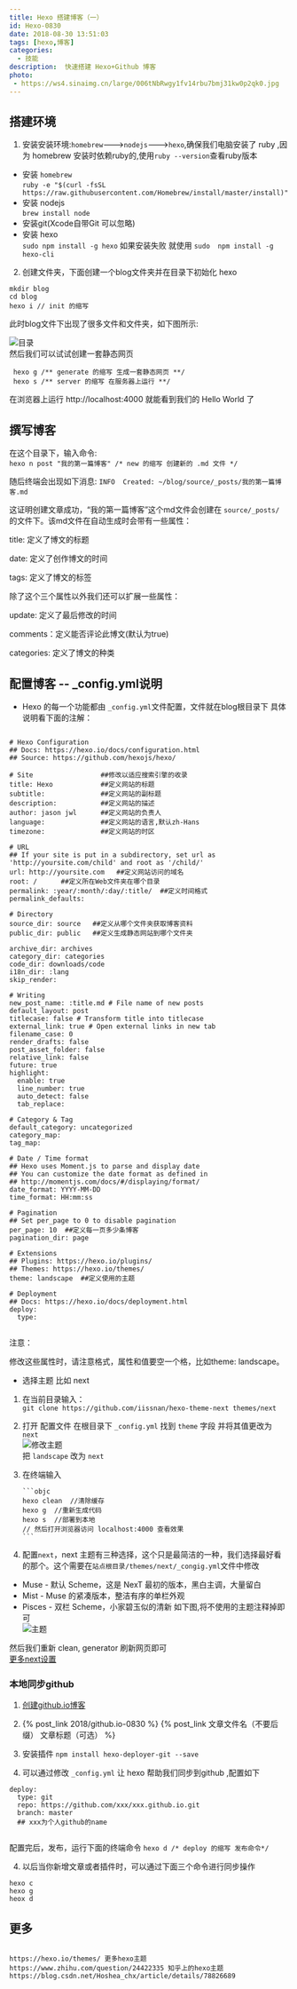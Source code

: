 ```yaml
---
title: Hexo 搭建博客（一）
id: Hexo-0830
date: 2018-08-30 13:51:03
tags: [hexo,博客] 
categories: 
  - 技能
description:  快速搭建 Hexo+Github 博客
photo: 
 - https://ws4.sinaimg.cn/large/006tNbRwgy1fv14rbu7bmj31kw0p2qk0.jpg
---
```

## 搭建环境 ##
1. 安装安装环境:`homebrew`--->`nodejs`--->`hexo`,确保我们电脑安装了 ruby ,因为 homebrew 安装时依赖ruby的,使用`ruby --version`查看ruby版本    

 *  安装 `homebrew`      
`ruby -e "$(curl -fsSL https://raw.githubusercontent.com/Homebrew/install/master/install)"` 
 *  安装 nodejs    
`brew install node`
 * 安装git(Xcode自带Git 可以忽略)
 *  安装 hexo      
`sudo npm install -g hexo` 如果安装失败 就使用 `sudo  npm install -g hexo-cli`

2. 创建文件夹，下面创建一个blog文件夹并在目录下初始化 hexo    

``` objc
mkdir blog
cd blog
hexo i // init 的缩写
```
此时blog文件下出现了很多文件和文件夹，如下图所示:   

<!--more--> 

![目录](Hexo-搭建博客/1.png)    
然后我们可以试试创建一套静态网页

``` objc
 hexo g /** generate 的缩写 生成一套静态网页 **/
 hexo s /** server 的缩写 在服务器上运行 **/

```

在浏览器上运行 http://localhost:4000 就能看到我们的 Hello World 了

## 撰写博客 ##
在这个目录下，输入命令:    
`hexo n post "我的第一篇博客" /* new 的缩写 创建新的 .md 文件 */`   

随后终端会出现如下消息:
`INFO  Created: ~/blog/source/_posts/我的第一篇博客.md`    

这证明创建文章成功，“我的第一篇博客”这个md文件会创建在 `source/_posts/` 的文件下。该md文件在自动生成时会带有一些属性：    

title:     定义了博文的标题

date:   定义了创作博文的时间

tags:   定义了博文的标签

除了这个三个属性以外我们还可以扩展一些属性：

update:  定义了最后修改的时间

comments：定义能否评论此博文(默认为true)

categories: 定义了博文的种类

## 配置博客 --  _config.yml说明 ##
 * Hexo 的每一个功能都由 `_config.yml`文件配置，文件就在blog根目录下 具体说明看下面的注解：

```objc

# Hexo Configuration
## Docs: https://hexo.io/docs/configuration.html
## Source: https://github.com/hexojs/hexo/
 
# Site                 ##修改以适应搜索引擎的收录
title: Hexo            ##定义网站的标题
subtitle:              ##定义网站的副标题
description:           ##定义网站的描述
author: jason jwl      ##定义网站的负责人
language:              ##定义网站的语言,默认zh-Hans
timezone:              ##定义网站的时区
 
# URL
## If your site is put in a subdirectory, set url as 'http://yoursite.com/child' and root as '/child/'
url: http://yoursite.com   ##定义网站访问的域名
root: /      ##定义所在Web文件夹在哪个目录
permalink: :year/:month/:day/:title/  ##定义时间格式
permalink_defaults:
 
# Directory
source_dir: source   ##定义从哪个文件夹获取博客资料
public_dir: public   ##定义生成静态网站到哪个文件夹
 
archive_dir: archives
category_dir: categories
code_dir: downloads/code
i18n_dir: :lang
skip_render:
 
# Writing
new_post_name: :title.md # File name of new posts
default_layout: post
titlecase: false # Transform title into titlecase
external_link: true # Open external links in new tab
filename_case: 0
render_drafts: false
post_asset_folder: false
relative_link: false
future: true
highlight:
  enable: true
  line_number: true
  auto_detect: false
  tab_replace:
 
# Category & Tag
default_category: uncategorized
category_map:
tag_map:
 
# Date / Time format
## Hexo uses Moment.js to parse and display date
## You can customize the date format as defined in
## http://momentjs.com/docs/#/displaying/format/
date_format: YYYY-MM-DD
time_format: HH:mm:ss
 
# Pagination
## Set per_page to 0 to disable pagination
per_page: 10  ##定义每一页多少条博客
pagination_dir: page
 
# Extensions
## Plugins: https://hexo.io/plugins/
## Themes: https://hexo.io/themes/
theme: landscape  ##定义使用的主题
 
# Deployment
## Docs: https://hexo.io/docs/deployment.html
deploy:
  type:
 

```

注意：

 修改这些属性时，请注意格式，属性和值要空一个格，比如theme: landscape。

* 选择主题 比如 next    
 1. 在当前目录输入：    
`git clone https://github.com/iissnan/hexo-theme-next themes/next`       

 2. 打开 配置文件 在根目录下 `_config.yml` 找到 `theme` 字段 并将其值更改为 `next`        
 ![修改主题](Hexo-搭建博客/2.png)    
把 `landscape` 改为 `next`     

 3. 在终端输入     
  
 		```objc 
 		hexo clean  //清除缓存
 		hexo g  //重新生成代码
 		hexo s  //部署到本地
 		// 然后打开浏览器访问 localhost:4000 查看效果
 		```
 		
4. 配置`next`，next 主题有三种选择，这个只是最简洁的一种，我们选择最好看的那个。这个需要在`站点根目录/themes/next/_congig.yml`文件中修改  
  * Muse - 默认 Scheme，这是 NexT 最初的版本，黑白主调，大量留白
  * Mist - Muse 的紧凑版本，整洁有序的单栏外观
  * Pisces - 双栏 Scheme，小家碧玉似的清新
  如下图,将不使用的主题注释掉即可    
  ![主题](Hexo-搭建博客/3.png)
   
  然后我们重新 clean, generator 刷新网页即可    
  [更多next设置](http://theme-next.iissnan.com/getting-started.html)
  

### 本地同步github ###
1. [创建github.io博客](./创建-github-io)    
2. {% post_link 2018/github.io-0830 %}
{% post_link 文章文件名（不要后缀） 文章标题（可选） %}    

2. 安装插件 
`npm install hexo-deployer-git --save`
 
3. 可以通过修改 `_config.yml` 让 hexo 帮助我们同步到github ,配置如下

```
deploy:
  type: git
  repo: https://github.com/xxx/xxx.github.io.git
  branch: master
  ## xxx为个人github的name
  
```

配置完后，发布，运行下面的终端命令 
`hexo d /* deploy 的缩写 发布命令*/`

4. 以后当你新增文章或者插件时，可以通过下面三个命令进行同步操作
 
```
hexo c
hexo g
heox d
```

## 更多 ##

```

https://hexo.io/themes/ 更多hexo主题
https://www.zhihu.com/question/24422335 知乎上的hexo主题
https://blog.csdn.net/Hoshea_chx/article/details/78826689

```


